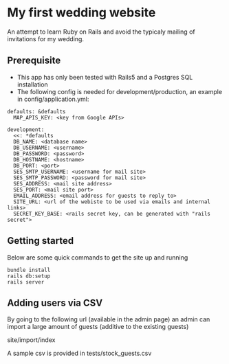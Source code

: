 # My first wedding website
An attempt to learn Ruby on Rails and avoid the typicaly mailing of invitations for my wedding.

## Prerequisite
* This app has only been tested with Rails5 and a Postgres SQL installation
* The following config is needed for development/production, an example in config/application.yml: 
```
defaults: &defaults
  MAP_APIS_KEY: <key from Google APIs> 

development:
  <<: *defaults
  DB_NAME: <database name>
  DB_USERNAME: <username>
  DB_PASSWORD: <password>
  DB_HOSTNAME: <hostname>
  DB_PORT: <port>
  SES_SMTP_USERNAME: <username for mail site>
  SES_SMTP_PASSWORD: <password for mail site>
  SES_ADDRESS: <mail site address>
  SES_PORT: <mail site port>
  EMAIL_ADDRESS: <email address for guests to reply to>
  SITE_URL: <url of the webiste to be used via emails and internal links>
  SECRET_KEY_BASE: <rails secret key, can be generated with "rails secret">
```

## Getting started
Below are some quick commands to get the site up and running

```
bundle install
rails db:setup
rails server
```

## Adding users via CSV
By going to the following url (available in the admin page) an admin can import a large amount of guests (additive to the existing guests)

site/import/index

A sample csv is provided in tests/stock_guests.csv
